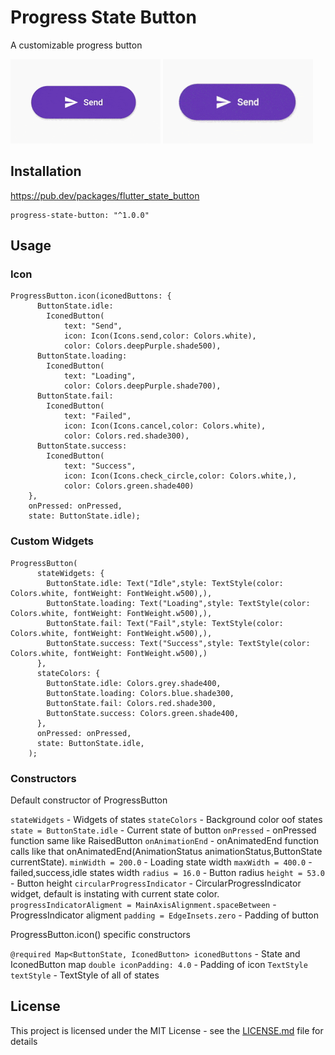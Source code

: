 # Progress State Button

A customizable progress button


![](./medias/failed.gif) ![](./medias/success.gif)


## Installation

https://pub.dev/packages/flutter_state_button

```
progress-state-button: "^1.0.0"
```

## Usage

### Icon

```
ProgressButton.icon(iconedButtons: {
      ButtonState.idle:
        IconedButton(
            text: "Send",
            icon: Icon(Icons.send,color: Colors.white),
            color: Colors.deepPurple.shade500),
      ButtonState.loading:
        IconedButton(
            text: "Loading",
            color: Colors.deepPurple.shade700),
      ButtonState.fail:
        IconedButton(
            text: "Failed",
            icon: Icon(Icons.cancel,color: Colors.white),
            color: Colors.red.shade300),
      ButtonState.success:
        IconedButton(
            text: "Success",
            icon: Icon(Icons.check_circle,color: Colors.white,),
            color: Colors.green.shade400)
    }, 
    onPressed: onPressed,
    state: ButtonState.idle);
```

### Custom Widgets

```
ProgressButton(
      stateWidgets: {
        ButtonState.idle: Text("Idle",style: TextStyle(color: Colors.white, fontWeight: FontWeight.w500),),
        ButtonState.loading: Text("Loading",style: TextStyle(color: Colors.white, fontWeight: FontWeight.w500),),
        ButtonState.fail: Text("Fail",style: TextStyle(color: Colors.white, fontWeight: FontWeight.w500),),
        ButtonState.success: Text("Success",style: TextStyle(color: Colors.white, fontWeight: FontWeight.w500),)
      },
      stateColors: {
        ButtonState.idle: Colors.grey.shade400,
        ButtonState.loading: Colors.blue.shade300,
        ButtonState.fail: Colors.red.shade300,
        ButtonState.success: Colors.green.shade400,
      },
      onPressed: onPressed,
      state: ButtonState.idle,
    );
```

### Constructors

Default constructor of ProgressButton

`stateWidgets` - Widgets of states
`stateColors` - Background color oof states
`state = ButtonState.idle` - Current state of button
`onPressed` - onPressed function same like RaisedButton
`onAnimationEnd` - onAnimatedEnd function calls like that onAnimatedEnd(AnimationStatus animationStatus,ButtonState currentState).
`minWidth = 200.0` - Loading state width
`maxWidth = 400.0` - failed,success,idle states width
`radius = 16.0` - Button radius
`height = 53.0` - Button height
`circularProgressIndicator` - CircularProgressIndicator widget, default is instating with current state color.
`progressIndicatorAligment = MainAxisAlignment.spaceBetween` - ProgressIndicator aligment
`padding = EdgeInsets.zero` - Padding of button

ProgressButton.icon() specific constructors

`@required Map<ButtonState, IconedButton> iconedButtons` - State and IconedButton map
`double iconPadding: 4.0` - Padding of icon 
`TextStyle textStyle` - TextStyle of all of states

## License
This project is licensed under the MIT License - see the [LICENSE.md](LICENSE.md) file for details